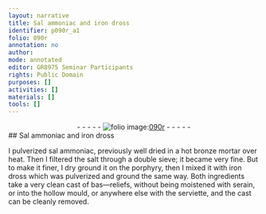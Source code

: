 ```yaml
---
layout: narrative
title: Sal ammoniac and iron dross
identifier: p090r_a1
folio: 090r
annotation: no
author:
mode: annotated
editor: GR8975 Seminar Participants
rights: Public Domain
purposes: []
activities: []
materials: []
tools: []
---
```


 <div class="folio" align="center">- - - - - <a href="http://gallica.bnf.fr/ark:/12148/btv1b10500001g/f185.image" target="_blank"><img src="https://cu-mkp.github.io/GR8975-edition/assets/photo-icon.png" alt="folio image: " style="display:inline-block; margin-bottom:-3px;"/>090r</a> - - - - - </div> 
## Sal ammoniac and iron dross

 
 I pulverized sal ammoniac, previously well dried in a hot bronze mortar over heat. Then I filtered the salt through a double sieve; it became very fine. But to make it finer, I dry ground it on the porphyry, then I mixed it with iron dross which was pulverized and ground the same way. Both ingredients take a very clean cast of bas—reliefs, without being moistened with serain, or into the hollow mould, or anywhere else with the serviette, and the cast can be cleanly removed. 
 